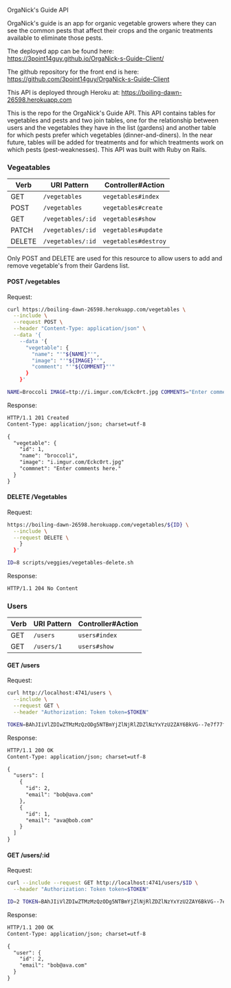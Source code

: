 OrgaNick's Guide API

OrgaNick's guide is an app for organic vegetable growers where they can see the common pests that affect their crops and the organic treatments available to eliminate those pests.

The deployed app can be found here: https://3point14guy.github.io/OrgaNick-s-Guide-Client/

The github repository for the front end is here: https://github.com/3point14guy/OrgaNick-s-Guide-Client

This API is deployed through Heroku at: https://boiling-dawn-26598.herokuapp.com

This is the repo for the OrgaNick's Guide API.  This API contains tables for vegetables and pests and two join tables, one for the relationship between users and the vegetables they have in the list (gardens) and another table for which pests prefer which vegetables (dinner-and-diners). In the near future, tables will be added for treatments and for which treatments work on which pests (pest-weaknesses).  This API was built with Ruby on Rails.






### Vegeatables

| Verb   | URI Pattern            | Controller#Action  |
|--------|------------------------|--------------------|
| GET    | `/vegetables`          | `vegetables#index` |
| POST   | `/vegetables`          |`vegetables#create` |
| GET    | `/vegetables/:id`      |`vegetables#show`   |
| PATCH  | `/vegetables/:id`      |`vegetables#update` |
| DELETE | `/vegetables/:id`      |`vegetables#destroy`|

Only POST and DELETE are used for this resource to allow users to add and remove vegetable's from their Gardens list.

#### POST /vegetables

Request:

```sh
curl https://boiling-dawn-26598.herokuapp.com/vegetables \
  --include \
  --request POST \
  --header "Content-Type: application/json" \
  --data '{
    --data '{
      "vegetable": {
        "name": "'"${NAME}"'",
        "image": "'"${IMAGE}"'",
        "comment": "'"${COMMENT}"'"
      }
    }'
```

```sh
NAME=Broccoli IMAGE=ttp://i.imgur.com/Eckc0rt.jpg COMMENTS="Enter comments here." scripts/veggies/vegetable-create.sh
```

Response:

```md
HTTP/1.1 201 Created
Content-Type: application/json; charset=utf-8

{
  "vegetable": {
    "id": 1,
    "name": "broccoli",
    "image": "i.imgur.com/Eckc0rt.jpg"
    "commnet": "Enter comments here."
  }
}
```

#### DELETE /Vegetables

Request:

```sh
https://boiling-dawn-26598.herokuapp.com/vegetables/${ID} \
  --include \
  --request DELETE \
    }
  }'
```

```sh
ID=8 scripts/veggies/vegetables-delete.sh
```

Response:

```md
HTTP/1.1 204 No Content
```


### Users

| Verb | URI Pattern | Controller#Action |
|------|-------------|-------------------|
| GET  | `/users`    | `users#index`     |
| GET  | `/users/1`  | `users#show`      |

#### GET /users

Request:

```sh
curl http://localhost:4741/users \
  --include \
  --request GET \
  --header "Authorization: Token token=$TOKEN"
```

```sh
TOKEN=BAhJIiVlZDIwZTMzMzQzODg5NTBmYjZlNjRlZDZlNzYxYzU2ZAY6BkVG--7e7f77f974edcf5e4887b56918f34cd9fe293b9f scripts/users.sh
```

Response:

```md
HTTP/1.1 200 OK
Content-Type: application/json; charset=utf-8

{
  "users": [
    {
      "id": 2,
      "email": "bob@ava.com"
    },
    {
      "id": 1,
      "email": "ava@bob.com"
    }
  ]
}
```

#### GET /users/:id

Request:

```sh
curl --include --request GET http://localhost:4741/users/$ID \
  --header "Authorization: Token token=$TOKEN"
```

```sh
ID=2 TOKEN=BAhJIiVlZDIwZTMzMzQzODg5NTBmYjZlNjRlZDZlNzYxYzU2ZAY6BkVG--7e7f77f974edcf5e4887b56918f34cd9fe293b9f scripts/user.sh
```

Response:

```md
HTTP/1.1 200 OK
Content-Type: application/json; charset=utf-8

{
  "user": {
    "id": 2,
    "email": "bob@ava.com"
  }
}
```

```
